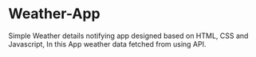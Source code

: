 # Weather-App
Simple Weather details notifying app designed based on HTML, CSS and Javascript, In this App weather data fetched from using API.
